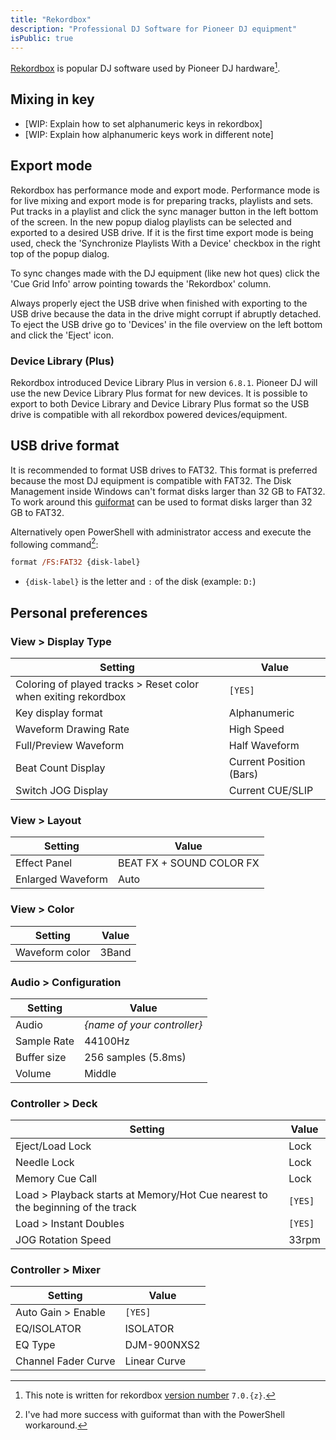 ```yaml
---
title: "Rekordbox"
description: "Professional DJ Software for Pioneer DJ equipment"
isPublic: true
---
```


[Rekordbox](https://rekordbox.com) is popular DJ software used by Pioneer DJ
hardware[^1].

[^1]: This note is written for rekordbox [version number](semantic-versioning) `7.0.{z}`.

## Mixing in key
* [WIP: Explain how to set alphanumeric keys in rekordbox]
* [WIP: Explain how alphanumeric keys work in different note]

## Export mode
Rekordbox has performance mode and export mode. Performance mode is for live
mixing and export mode is for preparing tracks, playlists and sets. Put tracks
in a playlist and click the sync manager button in the left bottom of the
screen. In the new popup dialog playlists can be selected and exported to a
desired USB drive. If it is the first time export mode is being used, check the
'Synchronize Playlists With a Device' checkbox in the right top of the popup
dialog.

To sync changes made with the DJ equipment (like new hot ques) click the 'Cue
Grid Info' arrow pointing towards the 'Rekordbox' column.

Always properly eject the USB drive when finished with exporting to the USB
drive because the data in the drive might corrupt if abruptly detached. To eject
the USB drive go to 'Devices' in the file overview on the left bottom and click
the 'Eject' icon.

### Device Library (Plus)
Rekordbox introduced Device Library Plus in version `6.8.1`. Pioneer DJ will use
the new Device Library Plus format for new devices. It is possible to export
to both Device Library and Device Library Plus format so the USB drive is
compatible with all rekordbox powered devices/equipment.

## USB drive format
It is recommended to format USB drives to FAT32. This format is preferred
because the most DJ equipment is compatible with FAT32. The Disk Management
inside Windows can't format disks larger than 32 GB to FAT32. To work around
this [guiformat](http://ridgecrop.co.uk/index.htm?guiformat.htm) can be used to
format disks larger than 32 GB to FAT32.

Alternatively open PowerShell with administrator access and execute the
following command[^2]:

[^2]: I've had more success with guiformat than with the PowerShell workaround.

```ps
format /FS:FAT32 {disk-label}
```

* `{disk-label}` is the letter and `:` of the disk (example: `D:`)

## Personal preferences
### View > Display Type

| Setting                                                        | Value                   |
|----------------------------------------------------------------|-------------------------|
| Coloring of played tracks > Reset color when exiting rekordbox | `[YES]`                 |
| Key display format                                             | Alphanumeric            |
| Waveform Drawing Rate                                          | High Speed              |
| Full/Preview Waveform                                          | Half Waveform           |
| Beat Count Display                                             | Current Position (Bars) |
| Switch JOG Display                                             | Current CUE/SLIP        |

### View > Layout

| Setting              | Value                    |
|----------------------|--------------------------|
| Effect Panel         | BEAT FX + SOUND COLOR FX |
| Enlarged Waveform    | Auto                     |

### View > Color

| Setting        | Value |
|----------------|-------|
| Waveform color | 3Band |

### Audio > Configuration

| Setting     | Value                       |
|-------------|-----------------------------|
|Audio        | *{name of your controller}* |
| Sample Rate | 44100Hz                     |
| Buffer size | 256 samples (5.8ms)         |
| Volume      | Middle                      |

### Controller > Deck

| Setting                                                                        | Value   |
|--------------------------------------------------------------------------------|---------|
| Eject/Load Lock                                                                | Lock    |
| Needle Lock                                                                    | Lock    |
| Memory Cue Call                                                                | Lock    |
| Load > Playback starts at Memory/Hot Cue nearest to the beginning of the track | `[YES]` |
| Load > Instant Doubles                                                         | `[YES]` |
| JOG Rotation Speed                                                             | 33rpm   |

### Controller > Mixer

| Setting             | Value        |
|---------------------|--------------|
| Auto Gain > Enable  | `[YES]`      |
| EQ/ISOLATOR         | ISOLATOR     |
| EQ Type             | DJM-900NXS2  |
| Channel Fader Curve | Linear Curve |
